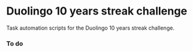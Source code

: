 # Duolingo 10 years streak challenge #

Task automation scripts for the Duolingo 10 years streak challenge.

### To do ###
